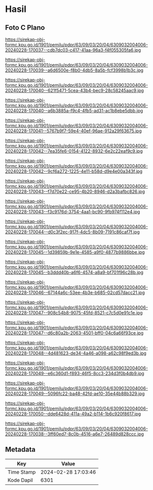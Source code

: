 # Hasil

## Foto C Plano

https://sirekap-obj-formc.kpu.go.id/1901/pemilu/pdpr/63/09/03/20/04/6309032004006-20240228-170037--cdb7dc03-c417-41aa-96a3-f4f055305fa6.jpg

https://sirekap-obj-formc.kpu.go.id/1901/pemilu/pdpr/63/09/03/20/04/6309032004006-20240228-170039--a6d6500e-f8b0-4db5-8a5b-fcf3998b1b3c.jpg

https://sirekap-obj-formc.kpu.go.id/1901/pemilu/pdpr/63/09/03/20/04/6309032004006-20240228-170040--621f5471-5cea-43b4-bec9-28c58245aac9.jpg

https://sirekap-obj-formc.kpu.go.id/1901/pemilu/pdpr/63/09/03/20/04/6309032004006-20240228-170040--a6b3885a-f9c4-4fb5-ad31-ac1b8ebe5dbb.jpg

https://sirekap-obj-formc.kpu.go.id/1901/pemilu/pdpr/63/09/03/20/04/6309032004006-20240228-170041--5767b9f7-59e4-40ef-96ae-912a29f63675.jpg

https://sirekap-obj-formc.kpu.go.id/1901/pemilu/pdpr/63/09/03/20/04/6309032004006-20240228-170042--7ea35fe6-0154-4122-8932-6e2c22eaf9c9.jpg

https://sirekap-obj-formc.kpu.go.id/1901/pemilu/pdpr/63/09/03/20/04/6309032004006-20240228-170042--9cf6a272-1225-4e11-b58d-d9e4e00a343f.jpg

https://sirekap-obj-formc.kpu.go.id/1901/pemilu/pdpr/63/09/03/20/04/6309032004006-20240228-170043--f7d70e22-ce95-4b20-8946-d2a3bafbc826.jpg

https://sirekap-obj-formc.kpu.go.id/1901/pemilu/pdpr/63/09/03/20/04/6309032004006-20240228-170043--f3c9176d-3754-4aa1-bc90-9fb974f112e4.jpg

https://sirekap-obj-formc.kpu.go.id/1901/pemilu/pdpr/63/09/03/20/04/6309032004006-20240228-170044--d0c3f2ec-917f-4dc5-8b09-7191c86caf7f.jpg

https://sirekap-obj-formc.kpu.go.id/1901/pemilu/pdpr/63/09/03/20/04/6309032004006-20240228-170045--1d39859b-9e1e-4585-a9f0-4877b9886bbe.jpg

https://sirekap-obj-formc.kpu.go.id/1901/pemilu/pdpr/63/09/03/20/04/6309032004006-20240228-170045--b3ddd40b-a6f6-4574-a8a9-bf701f96c28b.jpg

https://sirekap-obj-formc.kpu.go.id/1901/pemilu/pdpr/63/09/03/20/04/6309032004006-20240228-170046--67144a6c-53ee-4b3e-b685-02cd57dacc21.jpg

https://sirekap-obj-formc.kpu.go.id/1901/pemilu/pdpr/63/09/03/20/04/6309032004006-20240228-170047--908c54b8-9075-45fd-8521-c7c5d0e91c1e.jpg

https://sirekap-obj-formc.kpu.go.id/1901/pemilu/pdpr/63/09/03/20/04/6309032004006-20240228-170047--d6c80a2b-2063-4501-bff0-04c6a66f93ce.jpg

https://sirekap-obj-formc.kpu.go.id/1901/pemilu/pdpr/63/09/03/20/04/6309032004006-20240228-170048--4d481623-de34-4a46-a098-a62c98f9ed3b.jpg

https://sirekap-obj-formc.kpu.go.id/1901/pemilu/pdpr/63/09/03/20/04/6309032004006-20240228-170049--e6c360d1-f893-46f5-8cc3-234d3f0b4db9.jpg

https://sirekap-obj-formc.kpu.go.id/1901/pemilu/pdpr/63/09/03/20/04/6309032004006-20240228-170049--5096fc22-ba48-42fd-ae10-35e44b88b329.jpg

https://sirekap-obj-formc.kpu.go.id/1901/pemilu/pdpr/63/09/03/20/04/6309032004006-20240228-170050--dde6428d-411a-49a2-b114-1b6c920f8617.jpg

https://sirekap-obj-formc.kpu.go.id/1901/pemilu/pdpr/63/09/03/20/04/6309032004006-20240228-170038--3ff60ed7-8c0b-4516-a6e7-26489d828ccc.jpg


## Metadata

| Key        | Value               |
| ---------- | ------------------- |
| Time Stamp | 2024-02-28 17:03:46 |
| Kode Dapil | 6301                |




